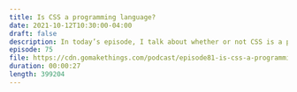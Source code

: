 ```yaml
---
title: Is CSS a programming language?
date: 2021-10-12T10:30:00-04:00
draft: false
description: In today’s episode, I talk about whether or not CSS is a programming language.
episode: 75
file: https://cdn.gomakethings.com/podcast/episode81-is-css-a-programming-language.mp3
duration: 00:00:27
length: 399204
---
```


